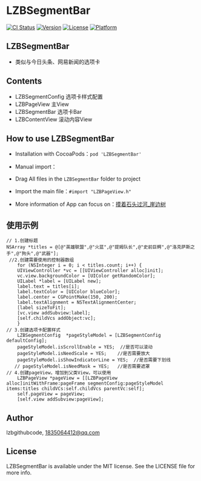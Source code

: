 # LZBSegmentBar

[![CI Status](http://img.shields.io/travis/lzbgithubcode/LZBSegmentBar.svg?style=flat)](https://travis-ci.org/lzbgithubcode/LZBSegmentBar)
[![Version](https://img.shields.io/cocoapods/v/LZBSegmentBar.svg?style=flat)](http://cocoapods.org/pods/LZBSegmentBar)
[![License](https://img.shields.io/cocoapods/l/LZBSegmentBar.svg?style=flat)](http://cocoapods.org/pods/LZBSegmentBar)
[![Platform](https://img.shields.io/cocoapods/p/LZBSegmentBar.svg?style=flat)](http://cocoapods.org/pods/LZBSegmentBar)

## LZBSegmentBar

* 类似与今日头条、网易新闻的选项卡

## Contents
* LZBSegmentConfig  选项卡样式配置
* LZBPageView    主View
* LZBSegmentBar    选项卡Bar
* LZBContentView   滚动内容View

## <a id="How to use LZBSegmentBar"></a>How to use LZBSegmentBar
* Installation with CocoaPods：`pod 'LZBSegmentBar'`
* Manual import：
* Drag All files in the `LZBSegmentBar` folder to project
* Import the main file：`#import "LZBPageView.h"`

* More information of App can focus on：[摸着石头过河_崖边树](http://www.jianshu.com/u/268ed1ef819e)

## <a id="使用示例"></a>使用示例
```objc
// 1.创建标题
NSArray *titles = @[@"英雄联盟",@"火蓝",@"提姆队长",@"史前巨鳄",@"洛克萨斯之手",@"狗头",@"武器"];
 //2.创建需要使用的控制器数组
    for (NSInteger i = 0; i < titles.count; i++) {
    UIViewController *vc = [[UIViewController alloc]init];
    vc.view.backgroundColor = [UIColor getRandomColor];
    UILabel *label = [UILabel new];
    label.text = titles[i];
    label.textColor = [UIColor blueColor];
    label.center = CGPointMake(150, 200);
    label.textAlignment = NSTextAlignmentCenter;
    [label sizeToFit];
    [vc.view addSubview:label];
    [self.childVcs addObject:vc];
    }
// 3.创建选项卡配置样式
    LZBSegmentConfig  *pageStyleModel = [LZBSegmentConfig defaultConfig];
    pageStyleModel.isScrollEnable = YES;  //是否可以滚动
    pageStyleModel.isNeedScale = YES;    //是否需要放大
    pageStyleModel.isShowIndicatorLine = YES;  //是否需要下划线
   // pageStyleModel.isNeedMask = YES;   //是否需要遮罩
// 4.创建pageView，增加到父类View，可以使用
    LZBPageView *pageView = [[LZBPageView alloc]initWithFrame:pageFrame segmentConfig:pageStyleModel items:titles childVCs:self.childVcs parentVc:self];
    self.pageView = pageView;
    [self.view addSubview:pageView];
```


## Author

lzbgithubcode, 1835064412@qq.com

## License

LZBSegmentBar is available under the MIT license. See the LICENSE file for more info.
